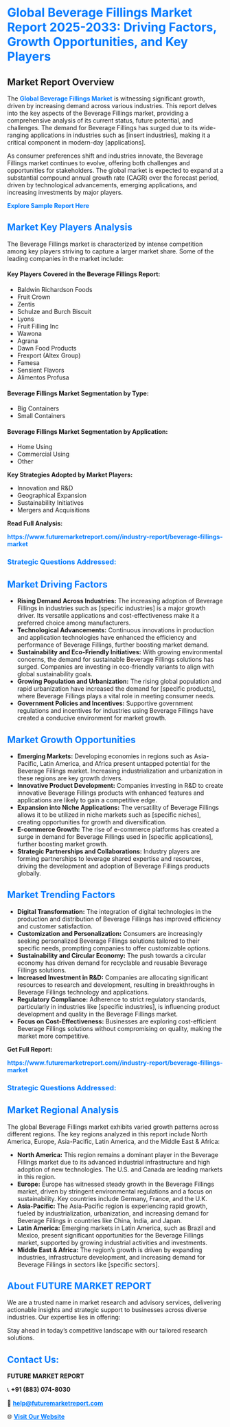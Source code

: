 <h1 style="color: #007BFF;">Global Beverage Fillings Market Report 2025-2033: Driving Factors, Growth Opportunities, and Key Players</h1>

<section id="overview">
<h2>Market Report Overview</h2>
<p>The <a href="https://www.futuremarketreport.com//industry-report/beverage-fillings-market" style="color: #007BFF; text-decoration: none;"><strong>Global Beverage Fillings Market</strong></a> is witnessing significant growth, driven by increasing demand across various industries. This report delves into the key aspects of the Beverage Fillings market, providing a comprehensive analysis of its current status, future potential, and challenges. The demand for Beverage Fillings has surged due to its wide-ranging applications in industries such as [insert industries], making it a critical component in modern-day [applications].</p>
<p>As consumer preferences shift and industries innovate, the Beverage Fillings market continues to evolve, offering both challenges and opportunities for stakeholders. The global market is expected to expand at a substantial compound annual growth rate (CAGR) over the forecast period, driven by technological advancements, emerging applications, and increasing investments by major players.</p>
</section>

<section id="overview">
<p><a href="https://www.futuremarketreport.com//request-sample/reportId=89383" style="color: #007BFF; text-decoration: none;"><strong>Explore Sample Report Here</strong></a></p>
</section>

<section id="key-players">
<h2 style="color: #007BFF;">Market Key Players Analysis</h2>
<p>The Beverage Fillings market is characterized by intense competition among key players striving to capture a larger market share. Some of the leading companies in the market include:</p>
<h4>Key Players Covered in the Beverage Fillings Report:</h4>
<ul><li>Baldwin Richardson Foods</li><li>Fruit Crown</li><li>Zentis</li><li>Schulze and Burch Biscuit</li><li>Lyons</li><li>Fruit Filling Inc</li><li>Wawona</li><li>Agrana</li><li>Dawn Food Products</li><li>Frexport (Altex Group)</li><li>Famesa</li><li>Sensient Flavors</li><li>Alimentos Profusa</li></ul>
<h4>Beverage Fillings Market Segmentation by Type:</h4>
<ul><li>Big Containers</li><li>Small Containers</li></ul>

<h4>Beverage Fillings Market Segmentation by Application:</h4>
<ul><li>Home Using</li><li>Commercial Using</li><li>Other</li></ul>
<p><strong>Key Strategies Adopted by Market Players:</strong></p>
<ul>
<li>Innovation and R&D</li>
<li>Geographical Expansion</li>
<li>Sustainability Initiatives</li>
<li>Mergers and Acquisitions</li>
</ul>
</section>

<section>
<p><strong>Read Full Analysis: </strong></p><a href="https://www.futuremarketreport.com//industry-report/beverage-fillings-market" style="color: #007BFF; text-decoration: none;"><strong>https://www.futuremarketreport.com//industry-report/beverage-fillings-market</strong></a>
<h3 style="color: #007BFF;">Strategic Questions Addressed:</h3>
</section>

<section id="driving-factors">
<h2 style="color: #007BFF;">Market Driving Factors</h2>
<ul>
<li><strong>Rising Demand Across Industries:</strong> The increasing adoption of Beverage Fillings in industries such as [specific industries] is a major growth driver. Its versatile applications and cost-effectiveness make it a preferred choice among manufacturers.</li>
<li><strong>Technological Advancements:</strong> Continuous innovations in production and application technologies have enhanced the efficiency and performance of Beverage Fillings, further boosting market demand.</li>
<li><strong>Sustainability and Eco-Friendly Initiatives:</strong> With growing environmental concerns, the demand for sustainable Beverage Fillings solutions has surged. Companies are investing in eco-friendly variants to align with global sustainability goals.</li>
<li><strong>Growing Population and Urbanization:</strong> The rising global population and rapid urbanization have increased the demand for [specific products], where Beverage Fillings plays a vital role in meeting consumer needs.</li>
<li><strong>Government Policies and Incentives:</strong> Supportive government regulations and incentives for industries using Beverage Fillings have created a conducive environment for market growth.</li>
</ul>
</section>

<section id="growth-opportunities">
<h2 style="color: #007BFF;">Market Growth Opportunities</h2>
<ul>
<li><strong>Emerging Markets:</strong> Developing economies in regions such as Asia-Pacific, Latin America, and Africa present untapped potential for the Beverage Fillings market. Increasing industrialization and urbanization in these regions are key growth drivers.</li>
<li><strong>Innovative Product Development:</strong> Companies investing in R&D to create innovative Beverage Fillings products with enhanced features and applications are likely to gain a competitive edge.</li>
<li><strong>Expansion into Niche Applications:</strong> The versatility of Beverage Fillings allows it to be utilized in niche markets such as [specific niches], creating opportunities for growth and diversification.</li>
<li><strong>E-commerce Growth:</strong> The rise of e-commerce platforms has created a surge in demand for Beverage Fillings used in [specific applications], further boosting market growth.</li>
<li><strong>Strategic Partnerships and Collaborations:</strong> Industry players are forming partnerships to leverage shared expertise and resources, driving the development and adoption of Beverage Fillings products globally.</li>
</ul>
</section>

<section id="trending-factors">
<h2 style="color: #007BFF;">Market Trending Factors</h2>
<ul>
<li><strong>Digital Transformation:</strong> The integration of digital technologies in the production and distribution of Beverage Fillings has improved efficiency and customer satisfaction.</li>
<li><strong>Customization and Personalization:</strong> Consumers are increasingly seeking personalized Beverage Fillings solutions tailored to their specific needs, prompting companies to offer customizable options.</li>
<li><strong>Sustainability and Circular Economy:</strong> The push towards a circular economy has driven demand for recyclable and reusable Beverage Fillings solutions.</li>
<li><strong>Increased Investment in R&D:</strong> Companies are allocating significant resources to research and development, resulting in breakthroughs in Beverage Fillings technology and applications.</li>
<li><strong>Regulatory Compliance:</strong> Adherence to strict regulatory standards, particularly in industries like [specific industries], is influencing product development and quality in the Beverage Fillings market.</li>
<li><strong>Focus on Cost-Effectiveness:</strong> Businesses are exploring cost-efficient Beverage Fillings solutions without compromising on quality, making the market more competitive.</li>
</ul>
</section>

<section>
<p><strong>Get Full Report: </strong></p><a href="https://www.futuremarketreport.com//industry-report/beverage-fillings-market" style="color: #007BFF; text-decoration: none;"><strong>https://www.futuremarketreport.com//industry-report/beverage-fillings-market</strong></a>
<h3 style="color: #007BFF;">Strategic Questions Addressed:</h3>
</section>


<section id="regional-analysis">
<h2 style="color: #007BFF;">Market Regional Analysis</h2>
<p>The global Beverage Fillings market exhibits varied growth patterns across different regions. The key regions analyzed in this report include North America, Europe, Asia-Pacific, Latin America, and the Middle East & Africa:</p>
<ul>
<li><strong>North America:</strong> This region remains a dominant player in the Beverage Fillings market due to its advanced industrial infrastructure and high adoption of new technologies. The U.S. and Canada are leading markets in this region.</li>
<li><strong>Europe:</strong> Europe has witnessed steady growth in the Beverage Fillings market, driven by stringent environmental regulations and a focus on sustainability. Key countries include Germany, France, and the U.K.</li>
<li><strong>Asia-Pacific:</strong> The Asia-Pacific region is experiencing rapid growth, fueled by industrialization, urbanization, and increasing demand for Beverage Fillings in countries like China, India, and Japan.</li>
<li><strong>Latin America:</strong> Emerging markets in Latin America, such as Brazil and Mexico, present significant opportunities for the Beverage Fillings market, supported by growing industrial activities and investments.</li>
<li><strong>Middle East & Africa:</strong> The region’s growth is driven by expanding industries, infrastructure development, and increasing demand for Beverage Fillings in sectors like [specific sectors].</li>
</ul>
</section>

<footer>
<h2 style="color: #007BFF;">About FUTURE MARKET REPORT</h2>
<p>We are a trusted name in market research and advisory services, delivering actionable insights and strategic support to businesses across diverse industries. Our expertise lies in offering:</p>

<p>Stay ahead in today’s competitive landscape with our tailored research solutions.</p>

<h2 style="color: #007BFF;">Contact Us:</h2>
<p><strong>FUTURE MARKET REPORT</strong></p>
<p>📞 <strong>+91 (883) 074-8030</strong></p>
<p>📧 <strong><a href="mailto:help@futuremarketreport.com" style="color: #007BFF;">help@futuremarketreport.com</a></strong></p>
<p>🌐 <strong><a href="https://www.futuremarketreport.com/" style="color: #007BFF;">Visit Our Website</a></strong></p>
</footer>